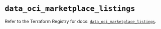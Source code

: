 # `data_oci_marketplace_listings`

Refer to the Terraform Registry for docs: [`data_oci_marketplace_listings`](https://registry.terraform.io/providers/hashicorp/oci/7.19.0/docs/data-sources/marketplace_listings).
